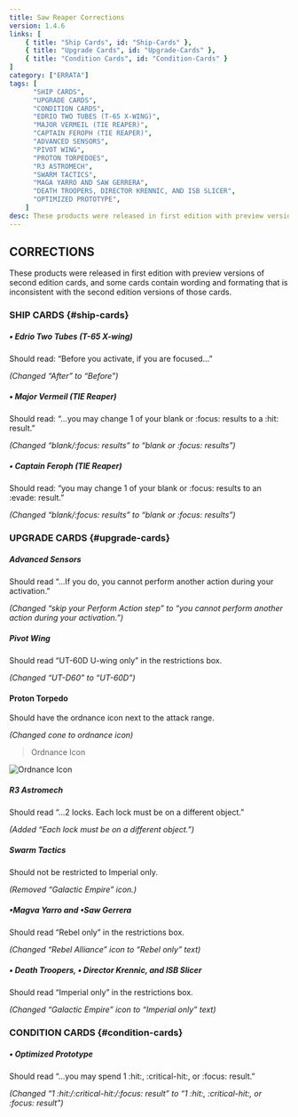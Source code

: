 ```yaml
---
title: Saw Reaper Corrections
version: 1.4.6
links: [
    { title: "Ship Cards", id: "Ship-Cards" },
	{ title: "Upgrade Cards", id: "Upgrade-Cards" },
	{ title: "Condition Cards", id: "Condition-Cards" }
]
category: ["ERRATA"]
tags: [
      "SHIP CARDS",
      "UPGRADE CARDS",
      "CONDITION CARDS",
      "EDRIO TWO TUBES (T-65 X-WING)",
      "MAJOR VERMEIL (TIE REAPER)",
      "CAPTAIN FEROPH (TIE REAPER)",
      "ADVANCED SENSORS",
      "PIVOT WING",
      "PROTON TORPEDOES",
      "R3 ASTROMECH",
      "SWARM TACTICS",
      "MAGA YARRO AND SAW GERRERA",
      "DEATH TROOPERS, DIRECTOR KRENNIC, AND ISB SLICER",
      "OPTIMIZED PROTOTYPE",
    ]
desc: These products were released in first edition with preview versions of second edition cards, and some cards contain wording and formating that is inconsistent with the second edition versions of those cards.
---
```


## CORRECTIONS

These products were released in first edition with preview versions of
second edition cards, and some cards contain wording and formating that is
inconsistent with the second edition versions of those cards.

### SHIP CARDS {#ship-cards}

##### **• Edrio Two Tubes (T-65 X-wing)**

Should read: “Before you activate, if you are focused...”

_(Changed “After” to “Before”)_

##### **• Major Vermeil (TIE Reaper)**

Should read: “...you may change 1 of your blank or :focus: results to a :hit: result.”

_(Changed “blank/:focus: results” to “blank or :focus: results”)_

##### **• Captain Feroph (TIE Reaper)**

Should read: “you may change 1 of your blank or :focus: results to an :evade: result.”

_(Changed “blank/:focus: results” to “blank or :focus: results”)_

### UPGRADE CARDS {#upgrade-cards}

##### **Advanced Sensors**

Should read “...If you do, you cannot perform another action during your
activation.”

_(Changed “skip your Perform Action step” to “you cannot perform another
action during your activation.”)_

##### **Pivot Wing**

Should read “UT-60D U-wing only” in the restrictions box.

_(Changed “UT-D60” to “UT-60D”)_

#### Proton Torpedo

Should have the ordnance icon next to the attack range.

_(Changed cone to ordnance icon)_

> Ordnance Icon

![Ordnance Icon](Ordnance_Icon.webp)

##### **R3 Astromech**

Should read “...2 locks. Each lock must be on a different object.”

_(Added “Each lock must be on a different object.”)_

##### **Swarm Tactics**

Should not be restricted to Imperial only.

_(Removed “Galactic Empire” icon.)_

##### **•Magva Yarro and •Saw Gerrera**

Should read “Rebel only” in the restrictions box.

_(Changed “Rebel Alliance” icon to “Rebel only” text)_

##### **• Death Troopers, • Director Krennic, and ISB Slicer**

Should read “Imperial only” in the restrictions box.

_(Changed “Galactic Empire” icon to “Imperial only” text)_

### CONDITION CARDS {#condition-cards}

##### **• Optimized Prototype**

Should read “...you may spend 1 :hit:, :critical-hit:, or :focus: result.”

_(Changed “1 :hit:/:critical-hit:/:focus: result” to “1 :hit:, :critical-hit:, or :focus: result”)_
